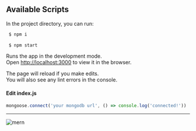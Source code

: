 ## Available Scripts

In the project directory, you can run: 

```bash
 $ npm i
 
 $ npm start
```

Runs the app in the development mode.\
Open [http://localhost:3000](http://localhost:3000) to view it in the browser.

The page will reload if you make edits.\
You will also see any lint errors in the console.

#### Edit index.js
```javascript
mongoose.connect('your mongodb url', () => console.log('connected!'))
```
__________________
![mern](https://webassets.mongodb.com/_com_assets/cms/mern-stack-b9q1kbudz0.png)
